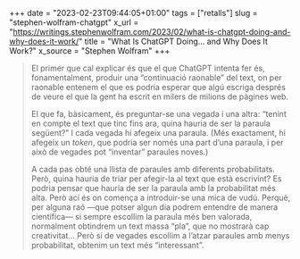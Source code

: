 +++
date = "2023-02-23T09:44:05+01:00"
tags = ["retalls"]
slug = "stephen-wolfram-chatgpt"
x_url = "https://writings.stephenwolfram.com/2023/02/what-is-chatgpt-doing-and-why-does-it-work/"
title = "What Is ChatGPT Doing… and Why Does It Work?"
x_source = "Stephen Wolfram"
+++

> El primer que cal explicar és que el que ChatGPT intenta fer és, fonamentalment, produir una “continuació raonable” del text, on per raonable entenem el que es podria esperar que algú escriga després de veure el que la gent ha escrit en milers de milions de pàgines web.
>
> El que fa, bàsicament, és preguntar-se una vegada i una altra: “tenint en compte el text que tinc fins ara, quina hauria de ser la paraula següent?” I cada vegada hi afegeix una paraula. (Més exactament, hi afegeix un *token*, que podria ser només una part d’una paraula, i per això de vegades pot “inventar” paraules noves.)
>
> A cada pas obté una llista de paraules amb diferents probabilitats. Però, quina hauria de triar per afegir-la al text que està escrivint? Es podria pensar que hauria de ser la paraula amb la probabilitat més alta. Però ací és on comença a introduir-se una mica de vudú. Perquè, per alguna raó —que potser algun dia podrem entendre de manera científica— si sempre escollim la paraula més ben valorada, normalment obtindrem un text massa “pla”, que no mostrarà cap creativitat… Però si de vegades escollim a l’atzar paraules amb menys probabilitat, obtenim un text més “interessant”.